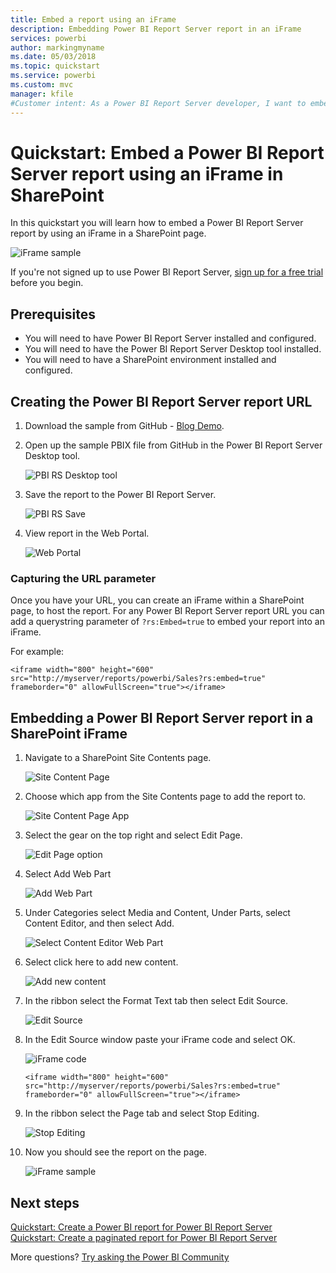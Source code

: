 ```yaml
---
title: Embed a report using an iFrame
description: Embedding Power BI Report Server report in an iFrame 
services: powerbi
author: markingmyname
ms.date: 05/03/2018
ms.topic: quickstart
ms.service: powerbi
ms.custom: mvc
manager: kfile
#Customer intent: As a Power BI Report Server developer, I want to embed my PBI RS reports in an iFrame, so that I can show my reports in other applications.
---
```

# Quickstart: Embed a Power BI Report Server report using an iFrame in SharePoint

In this quickstart you will learn how to embed a Power BI Report Server report by using an iFrame in a SharePoint page.

![iFrame sample](media/quickstart-embed/quickstart_embed_01.png)

If you're not signed up to use Power BI Report Server, [sign up for a free trial](https://powerbi.microsoft.com/en-us/report-server/) before you begin.
## Prerequisites
* You will need to have Power BI Report Server installed and configured.
* You will need to have the Power BI Report Server Desktop tool installed.
* You will need to have a SharePoint environment installed and configured. 

## Creating the Power BI Report Server report URL

1. Download the sample from GitHub - [Blog Demo](https://github.com/Microsoft/powerbi-desktop-samples).

2. Open up the sample PBIX file from GitHub in the Power BI Report Server Desktop tool.

    ![PBI RS Desktop tool](media/quickstart-embed/quickstart_embed_02.png)

3. Save the report to the Power BI Report Server.

    ![PBI RS Save](media/quickstart-embed/quickstart_embed_03.png)

4. View report in the Web Portal.

    ![Web Portal](media/quickstart-embed/quickstart_embed_04.png)
### Capturing the URL parameter

Once you have your URL, you can create an iFrame within a SharePoint page, to host the report. For any Power BI Report Server report URL you can add a querystring parameter of `?rs:Embed=true` to embed your report into an iFrame.

For example:
```
<iframe width="800" height="600" src="http://myserver/reports/powerbi/Sales?rs:embed=true" frameborder="0" allowFullScreen="true"></iframe>
```
## Embedding a Power BI Report Server report in a SharePoint iFrame

1. Navigate to a SharePoint Site Contents page.

    ![Site Content Page](media/quickstart-embed/quickstart_embed_05.png)

2. Choose which app from the Site Contents page to add the report to.

    ![Site Content Page App](media/quickstart-embed/quickstart_embed_06.png)

3. Select the gear on the top right and select Edit Page.

    ![Edit Page option](media/quickstart-embed/quickstart_embed_07.png)

4. Select Add Web Part

    ![Add Web Part](media/quickstart-embed/quickstart_embed_08.png)

5. Under Categories select Media and Content, Under Parts, select Content Editor, and then select Add.

    ![Select Content Editor Web Part](media/quickstart-embed/quickstart_embed_09.png)

6. Select click here to add new content.

    ![Add new content](media/quickstart-embed/quickstart_embed_10.png)

7. In the ribbon select the Format Text tab then select Edit Source.

     ![Edit Source](media/quickstart-embed/quickstart_embed_11.png)

8. In the Edit Source window paste your iFrame code and select OK.

    ![iFrame code](media/quickstart-embed/quickstart_embed_12.png)

    ```
    <iframe width="800" height="600" src="http://myserver/reports/powerbi/Sales?rs:embed=true" frameborder="0" allowFullScreen="true"></iframe>
    ```

9. In the ribbon select the Page tab and select Stop Editing.

    ![Stop Editing](media/quickstart-embed/quickstart_embed_13.png)

10. Now you should see the report on the page.

    ![iFrame sample](media/quickstart-embed/quickstart_embed_01.png)

## Next steps

[Quickstart: Create a Power BI report for Power BI Report Server](quickstart-create-powerbi-report.md)  
[Quickstart: Create a paginated report for Power BI Report Server](quickstart-create-paginated-report.md)  

More questions? [Try asking the Power BI Community](https://community.powerbi.com/) 